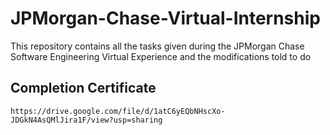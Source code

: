 # JPMorgan-Chase-Virtual-Internship
This repository contains all the tasks given during the JPMorgan Chase Software Engineering Virtual Experience and the modifications told to do

## Completion Certificate
```https://drive.google.com/file/d/1atC6yEQbNHscXo-JDGkN4AsQMlJira1F/view?usp=sharing```
